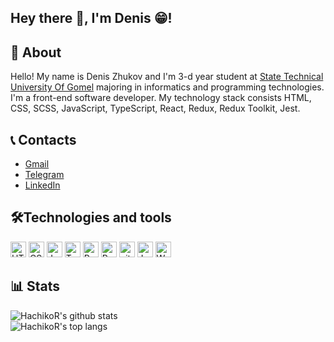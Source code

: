 ## Hey there 👋, I'm Denis 😁!

## 📃 About

Hello! My name is Denis Zhukov and I'm 3-d year student at [State Technical University Of Gomel](https://www.gstu.by/)
majoring in informatics and programming technologies. I'm a front-end software developer. My technology stack consists
HTML, CSS, SCSS, JavaScript, TypeScript, React, Redux, Redux Toolkit, Jest.

## 📞 Contacts

* [Gmail](mailto:DenisZhukov.Hachiko@gmail.com)
* [Telegram](https://t.me/Denis_Zhukov_Hachiko)
* [LinkedIn](https://www.linkedin.com/in/deniszhukovh/)

## 🛠Technologies and tools

<p>
<img src="https://img.shields.io/badge/HTML5-282C34?logo=html5&logoColor=E34F26" alt="HTML5 logo" title="HTML5" height="25" />
<img src="https://img.shields.io/badge/CSS3-282C34?logo=css3&logoColor=1572B6" alt="CSS3 logo" title="CSS3" height="25" />
<img src="https://img.shields.io/badge/JavaScript-282C34?logo=javascript&logoColor=F7DF1E" alt="JavaScript logo" title="JavaScript" height="25" />
<img src="https://img.shields.io/badge/TypeScript-282C34?logo=typescript&logoColor=3178C6" alt="TypeScript logo" title="TypeScript" height="25" />
<img src="https://img.shields.io/badge/React-282C34?logo=react" alt="React logo" title="React" height="25" />
<img src="https://img.shields.io/badge/Redux-282C34?logo=redux&logoColor=764ABC" alt="Redux logo" title="Redux" height="25" />
<img src="https://img.shields.io/badge/git-282C34?logo=git&logoColor=F05032" alt="git logo" title="git" height="25" />
<img src="https://img.shields.io/badge/Jest-282C34?logo=jest&logoColor=C21325" alt="Jest logo" title="Jest" height="25" />
<img src="https://img.shields.io/badge/Web%20Storm-282C34?logo=WebStorm&logoColor=007ACC" alt="Web Storm logo" title="Web Storm" height="25" />
</p>

## 📊 Stats

![HachikoR's github stats](https://github-readme-stats.vercel.app/api?username=HachikoR&show_icons=true&theme=dracula)<br/>
![HachikoR's top langs](https://github-readme-stats.vercel.app/api/top-langs/?username=HachikoR&layout=compact&theme=dracula)
